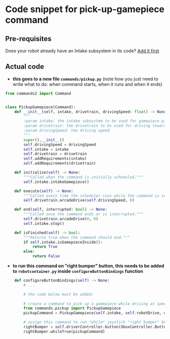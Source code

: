 # Code snippet for pick-up-gamepiece command

## Pre-requisites

Does your robot already have an Intake subsystem in its code?
[Add it first](Adding_Intake.md)

## Actual code

- **this goes to a new file `commands/pickup.py`**
  (note how you just need to write what to do: when command starts, when it runs and when it ends)

```python
from commands2 import Command


class PickupGamepiece(Command):
    def __init__(self, intake, drivetrain, drivingSpeed: float) -> None:
        """
        :param intake: the intake subsystem to be used for gamepiece pickup
        :param drivetrain: the drivetrain to bs used for driving towards gamepiece
        :param drivingSpeed: the driving speed
        """
        super().__init__()
        self.drivingSpeed = drivingSpeed
        self.intake = intake
        self.drivetrain = drivetrain
        self.addRequirements(intake)
        self.addRequirements(drivetrain)

    def initialize(self) -> None:
        """Called when the command is initially scheduled."""
        self.intake.intakeGamepiece()

    def execute(self) -> None:
        """Called every time the scheduler runs while the command is scheduled."""
        self.drivetrain.arcadeDrive(self.drivingSpeed, 0)

    def end(self, interrupted: bool) -> None:
        """Called once the command ends or is interrupted."""
        self.drivetrain.arcadeDrive(0, 0)
        self.intake.stop()

    def isFinished(self) -> bool:
        """Returns true when the command should end."""
        if self.intake.isGamepieceInside():
            return True
        else:
            return False

```


- **to run this command on "right bumper" button, this needs to be added to `robotcontainer.py` inside `configureButtonBindings` function**
```python
    def configureButtonBindings(self) -> None:
        # ...

        # the code below must be added:
        
        # create a command to pick up a gamepiece while driving at speed 0.3 towards it
        from commands.pickup import PickupGamepiece
        pickupCommand = PickupGamepiece(self.intake, self.robotDrive, drivingSpeed=0.3)

        # assign this command to run *while* joystick "right bumper" button is pressed
        rightBumper = self.driverController.button(XboxController.Button.kRightBumper)
        rightBumper.whileTrue(pickupCommand)
```
